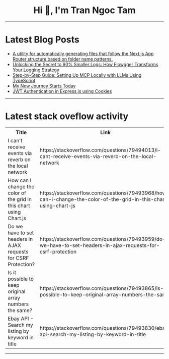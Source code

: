 <h1 align="center">Hi 👋, I'm Tran Ngoc Tam</h1>

---

# Latest Blog Posts 
<!-- BLOG-POST-LIST:START -->
- [A utility for automatically generating files that follow the Next.js App Router structure based on folder name patterns.](https://dev.to/myjeong19/do-you-konw-notionpresso-29hc)
- [Unlocking the Secret to 90% Smaller Logs: How Flowgger Transforms Your Logging Strategy](https://dev.to/solothought/unlocking-the-secret-to-90-smaller-logs-how-flowgger-transforms-your-logging-strategy-3kfi)
- [Step-by-Step Guide: Setting Up MCP Locally with LLMs Using TypeScript](https://dev.to/balajikandavel/step-by-step-guide-setting-up-mcp-locally-with-llms-using-typescript-64e)
- [My New Journey Starts Today](https://dev.to/tomomomomomomomo/my-new-journey-starts-today-3jdp)
- [JWT Authentication in Express.js using Cookies](https://dev.to/sanjokale/jwt-authentication-in-expressjs-using-cookies-27gi)
<!-- BLOG-POST-LIST:END -->

---

# Latest stack oveflow activity
<table>
  <tr><th>Title</th><th>Link</th></tr>
  <!-- STACKOVERFLOW:START --><tr><td>I can&#39;t receive events via reverb on the local network</td><td>https://stackoverflow.com/questions/79494013/i-cant-receive-events-via-reverb-on-the-local-network</td></tr><tr><td>How can I change the color of the grid in this chart using Chart.js</td><td>https://stackoverflow.com/questions/79493968/how-can-i-change-the-color-of-the-grid-in-this-chart-using-chart-js</td></tr><tr><td>Do we have to set headers in AJAX requests for CSRF Protection?</td><td>https://stackoverflow.com/questions/79493959/do-we-have-to-set-headers-in-ajax-requests-for-csrf-protection</td></tr><tr><td>Is it possible to keep original array numbers the same?</td><td>https://stackoverflow.com/questions/79493865/is-it-possible-to-keep-original-array-numbers-the-same</td></tr><tr><td>Ebay API - Search my listing by keyword in title</td><td>https://stackoverflow.com/questions/79493830/ebay-api-search-my-listing-by-keyword-in-title</td></tr><!-- STACKOVERFLOW:END -->
</table>

---



